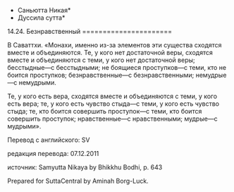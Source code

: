 * Саньютта Никая*
* Дуссила сутта*

14\.24\. Безнравственный
\=\=\=\=\=\=\=\=\=\=\=\=\=\=\=\=\=\=\=\=\=\=

В Саваттхи\. «Монахи, именно из\-за элементов эти существа сходятся вместе и объединяются\. Те, у кого нет достаточной веры, сходятся вместе и объединяются с теми, у кого нет достаточной веры; бесстыдные—с бесстыдными; не боящиеся проступков—с теми, кто не боится проступков; безнравственные—с безнравственными; немудрые—с немудрыми\.

Те, у кого есть вера, сходятся вместе и объединяются с теми, у кого есть вера; те, у кого есть чувство стыда—с теми, у кого есть чувство стыда; те, кто боится совершить проступок—с теми, кто боится совершить проступок; нравственные—с нравственными; мудрые—с мудрыми»\.

Перевод с английского: SV

редакция перевода: 07\.12\.2011

источник: Samyutta Nikaya by Bhikkhu Bodhi, p\. 643

Prepared for SuttaCentral by Aminah Borg\-Luck\.